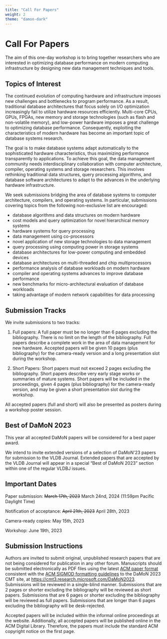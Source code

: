 ```yaml
---
title: "Call For Papers"
weight: 2
theme: "damon-dark"
---
```


# Call For Papers

The aim of this one-day workshop is to bring together researchers who are interested in optimizing database performance on modern computing infrastructure by designing new data management techniques and tools. 

## Topics of Interest
The continued evolution of computing hardware and infrastructure imposes new challenges and bottlenecks to program performance. As a result, traditional database architectures that focus solely on I/O optimization increasingly fail to utilize hardware resources efficiently.  Multi-core CPUs, GPUs, FPGAs, new memory and storage technologies (such as flash and non-volatile memory), and low-power hardware imposes a great challenge to optimizing database performance. Consequently, exploiting the characteristics of modern hardware has become an important topic of database systems research.

The goal is to make database systems adapt automatically to the sophisticated hardware characteristics, thus maximizing performance transparently to applications. To achieve this goal, the data management community needs interdisciplinary collaboration with computer architecture, compiler, operating systems and storage researchers. This involves rethinking traditional data structures, query processing algorithms, and database software architectures to adapt to the advances in the underlying hardware infrastructure.

We seek submissions bridging the area of database systems to computer architecture, compilers, and operating systems. In particular, submissions covering topics from the following non-exclusive list are encouraged:

- database algorithms and data structures on modern hardware
- cost models and query optimization for novel hierarchical memory systems
- hardware systems for query processing
- data management using co-processors
- novel application of new storage technologies to data management
- query processing using computing power in storage systems
- database architectures for low-power computing and embedded devices
- database architectures on multi-threaded and chip multiprocessors
- performance analysis of database workloads on modern hardware
- compiler and operating systems advances to improve database performance
- new benchmarks for micro-architectural evaluation of database workloads
- taking advantage of modern network capabilities for data processing

## Submission Tracks
We invite submissions to two tracks:

1) Full papers: A full paper must be no longer than 6 pages excluding the bibliography.  There is no limit on the length of the bibliography. Full papers describe a complete work in the area of data management for new hardware. Accepted papers will be given 10 pages (plus bibliography) for the camera-ready version and a long presentation slot during the workshop.

2) Short Papers: Short papers must not exceed 2 pages excluding the bibliography. Short papers describe very early stage works or summaries of mature systems. Short papers will be included in the proceedings, given 4 pages (plus bibliography) for the camera-ready version, and may be given a short presentation slot during the workshop.

All accepted papers (full and short) will also be presented as posters during a workshop poster session.

## Best of DaMoN 2023
This year all accepted DaMoN papers will be considered for a best paper award. 

We intend to invite extended versions of a selection of DaMoN'23 papers for submission to the VLDB Journal. Extended papers that are accepted by the VLDB Journal will appear in a special “Best of DaMoN 2023” section within one of the regular VLDBJ issues.

## Important Dates
Paper submission: ~~March 17th, 2023~~ March 24nd, 2024 (11:59pm Pacific Daylight Time)

Notification of acceptance: ~~April 21th, 2023~~ April 28th, 2023

Camera-ready copies: May 15th, 2023

Workshop: June 19th, 2023

## Submission Instructions
Authors are invited to submit original, unpublished research papers that are not being considered for publication in any other forum. Manuscripts should be submitted electronically as PDF files using the latest [ACM paper format](https://www.acm.org/publications/proceedings-template) consistent with the [ACM SIGMOD formatting guidelines](https://2023.sigmod.org/calls_papers_sigmod_research.shtml) to the DaMoN 2023 CMT site, at https://cmt3.research.microsoft.com/DaMoN2023. Submissions will be reviewed in a single-blind manner. Submissions that are 2 pages or shorter excluding the bibliography will be reviewed as short papers. Submissions that are 6 pages or shorter excluding the bibliography will be reviewed as full papers. Submissions that are longer than 6 pages excluding the bibliography will be desk-rejected.

Accepted papers will be included within the informal online proceedings at the website. Additionally, all accepted papers will be published online in the ACM Digital Library. Therefore, the papers must include the standard ACM copyright notice on the first page.